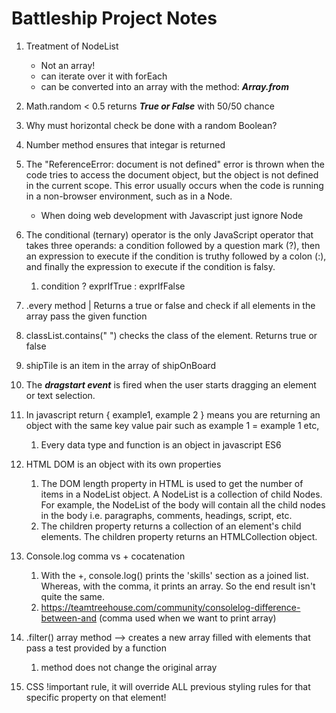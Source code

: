 # Battleship Project Notes

1. Treatment of NodeList

   - Not an array!
   - can iterate over it with forEach
   - can be converted into an array with the method: **_Array.from_**

2. Math.random < 0.5 returns **_True or False_** with 50/50 chance

3. Why must horizontal check be done with a random Boolean?

4. Number method ensures that integar is returned

5. The "ReferenceError: document is not defined" error is thrown when the code tries to access the document object, but the object is not defined in the current scope. This error usually occurs when the code is running in a non-browser environment, such as in a Node.

   - When doing web development with Javascript just ignore Node

6. The conditional (ternary) operator is the only JavaScript operator that takes three operands: a condition followed by a question mark (?), then an expression to execute if the condition is truthy followed by a colon (:), and finally the expression to execute if the condition is falsy.

   1. condition ? exprIfTrue : exprIfFalse

7. .every method | Returns a true or false and check if all elements in the array pass the given function
8. classList.contains(" ") checks the class of the element. Returns true or false
9. shipTile is an item in the array of shipOnBoard
10. The **_dragstart event_** is fired when the user starts dragging an element or text selection.
11. In javascript return { example1, example 2 } means you are returning an object with the same key value pair such as example 1 = example 1 etc,
    1. Every data type and function is an object in javascript ES6
12. HTML DOM is an object with its own properties
    1. The DOM length property in HTML is used to get the number of items in a NodeList object. A NodeList is a collection of child Nodes. For example, the NodeList of the body will contain all the child nodes in the body i.e. paragraphs, comments, headings, script, etc.
    2. The children property returns a collection of an element's child elements. The children property returns an HTMLCollection object.
13. Console.log comma vs + cocatenation

    1. With the +, console.log() prints the 'skills' section as a joined list. Whereas, with the comma, it prints an array. So the end result isn't quite the same.
    2. https://teamtreehouse.com/community/consolelog-difference-between-and (comma used when we want to print array)

14. .filter() array method --> creates a new array filled with elements that pass a test provided by a function
    1. method does not change the original array
15. CSS !important rule, it will override ALL previous styling rules for that specific property on that element!
